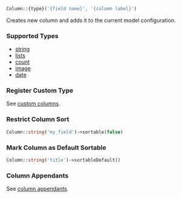 ```php
Column::{type}('{field name}', '{column label}')
```

Creates new column and adds it to the current model configuration.

### Supported Types

 - [string](string.html)
 - [lists](lists.html)
 - [count](count.html)
 - [image](image.html)
 - [date](date.html)
 
### Register Custom Type

See [custom columns](Custom_Columns.html).

### Restrict Column Sort

```php
Column::string('my_field')->sortable(false)
```

### Mark Column as Default Sortable

```php
Column::string('title')->sortableDefault()
```

### Column Appendants

See [column appendants](Column_Appendants.html).